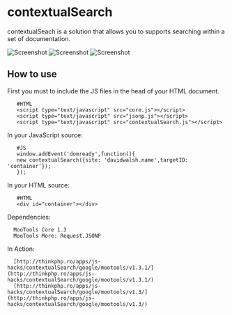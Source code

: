 contextualSearch
================
contextualSeach is a solution that allows you to supports searching within a set of documentation.

![Screenshot](http://farm5.static.flickr.com/4043/4589287717_19587310ee_o.png)
![Screenshot](http://farm5.static.flickr.com/4072/4592085840_2efe301441_o.png)
![Screenshot](http://farm5.static.flickr.com/4025/4591586461_b8ae8ae617_o.png)

How to use
----------

First you must to include the JS files in the head of your HTML document.
       
       #HTML
       <script type="text/javascript" src="core.js"></script>
       <script type="text/javascript" src="jsonp.js"></script>
       <script type="text/javascript" src="contextualSearch.js"></script>

In your JavaScript source: 

       #JS 
       window.addEvent('domready',function(){
       new contextualSearch({site: 'davidwalsh.name',targetID: 'container'});
       });

In your HTML source: 

       #HTML
       <div id="container"></div>


Dependencies:

      MooTools Core 1.3
      MooTools More: Request.JSONP

In Action:  

      [http://thinkphp.ro/apps/js-hacks/contextualSearch/google/mootools/v1.3.1/](http://thinkphp.ro/apps/js-hacks/contextualSearch/google/mootools/v1.3.1/)
      [http://thinkphp.ro/apps/js-hacks/contextualSearch/google/mootools/v1.3/](http://thinkphp.ro/apps/js-hacks/contextualSearch/google/mootools/v1.3/) 